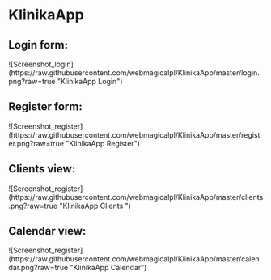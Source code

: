 # KlinikaApp

<h2>Login form:</h2>
![Screenshot_login](https://raw.githubusercontent.com/webmagicalpl/KlinikaApp/master/login.png?raw=true "KlinikaApp Login")

<h2><h2><h2>Register form:</h2>
![Screenshot_register](https://raw.githubusercontent.com/webmagicalpl/KlinikaApp/master/register.png?raw=true "KlinikaApp Register")

<h2><h2>Clients view:</h2></h2>
![Screenshot_register](https://raw.githubusercontent.com/webmagicalpl/KlinikaApp/master/clients.png?raw=true "KlinikaApp Clients ")

<h2>Calendar view:</h2></h2></h2>
![Screenshot_register](https://raw.githubusercontent.com/webmagicalpl/KlinikaApp/master/calendar.png?raw=true "KlinikaApp Calendar")
